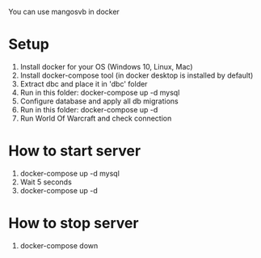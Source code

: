 
You can use mangosvb in docker

# Setup
1. Install docker for your OS (Windows 10, Linux, Mac)
2. Install docker-compose tool (in docker desktop is installed by default)
3. Extract dbc and place it in 'dbc' folder
4. Run in this folder: docker-compose up -d mysql
5. Configure database and apply all db migrations
6. Run in this folder: docker-compose up -d
7. Run World Of Warcraft and check connection

# How to start server
1) docker-compose up -d mysql
2) Wait 5 seconds
3) docker-compose up -d

# How to stop server
1) docker-compose down